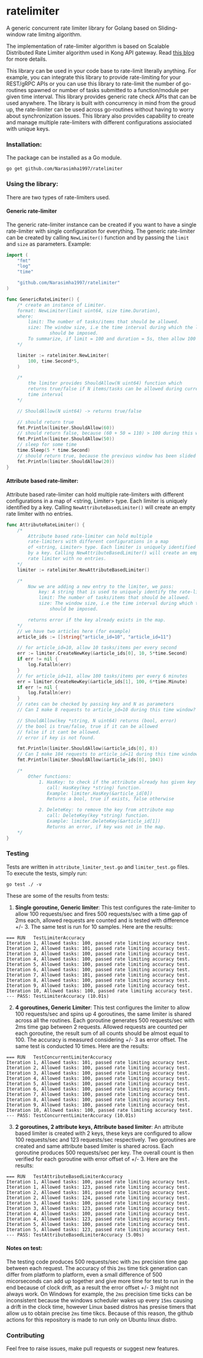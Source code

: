 # ratelimiter
A generic concurrent rate limiter library for Golang based on Sliding-window rate limitng algorithm.

The implementation of rate-limiter algorithm is based on Scalable Distributed Rate Limiter algorithm  used in Kong API gateway. Read [this blog](https://konghq.com/blog/how-to-design-a-scalable-rate-limiting-algorithm/) for more details.

This library can be used in your code base to rate-limit literally anything. For example, you can integrate this library to provide rate-limiting for your REST/gRPC APIs or you can use this library to 
rate-limit the number of go-routines spawned or number of tasks submitted to a function/module per given time interval. This library provides generic rate check APIs that can be used anywhere. The library is built with concurrency in mind from the groud up, the rate-limiter can be used across go-routines without having to worry about synchronization issues. This library also provides capability to create and manage multiple rate-limiters with different configurations assiociated with unique keys.

### Installation:
The package can be installed as a Go module.

```
go get github.com/Narasimha1997/ratelimiter
```

### Using the library:
There are two types of rate-limiters used.

#### Generic rate-limiter
The generic rate-limiter instance can be created if you want to have a single rate-limiter with single configuration for everything. The generic rate-limiter can be created by calling `NewLimiter()` function and by passing the `limit` and `size` as parameters. Example:

```go
import (
	"fmt"
	"log"
	"time"

	"github.com/Narasimha1997/ratelimiter"
)

func GenericRateLimiter() {
	/* create an instance of Limiter.
	format: NewLimiter(limit uint64, size time.Duration),
	where:
		limit: The number of tasks/items that should be allowed.
		size: The window size, i.e the time interval during which the limit
				should be imposed.
		To summarize, if limit = 100 and duration = 5s, then allow 100 items per 5 seconds
	*/

	limiter := ratelimiter.NewLimiter(
		100, time.Second*5,
	)

	/*
		the limiter provides ShouldAllow(N uint64) function which
		returns true/false if N items/tasks can be allowed during current
		time interval
	*/

	// ShouldAllow(N uint64) -> returns true/false

	// should return true
	fmt.Println(limiter.ShouldAllow(60))
	// should return false, because (60 + 50 = 110) > 100 during this window
	fmt.Println(limiter.ShouldAllow(50))
	// sleep for some time
	time.Sleep(5 * time.Second)
	// should return true, because the previous window has been slided over
	fmt.Println(limiter.ShouldAllow(20))
}
```

#### Attribute based rate-limiter:
Attribute based rate-limiter can hold multiple rate-limiters with different configurations in a map
of <string, Limiter> type. Each limiter is uniquely identified by a key. Calling  `NewAttributeBasedLimiter()` will create an empty rate limiter with no entries.

```go
func AttributeRateLimiter() {
	/*
		Attribute based rate-limiter can hold multiple
		rate-limiters with different configurations in a map
		of <string, Limiter> type. Each limiter is uniquely identified
		by a key. Calling NewAttributeBasedLimiter() will create an empty
		rate limiter with no entries.
	*/
	limiter := ratelimiter.NewAttributeBasedLimiter()

	/*
		Now we are adding a new entry to the limiter, we pass:
			key: A string that is used to uniquely identify the rate-limiter.
			limit: The number of tasks/items that should be allowed.
			size: The window size, i.e the time interval during which the limit
				should be imposed.

		returns error if the key already exists in the map.
	*/
	// we have two articles here (for example)
	article_ids := []string{"article_id=10", "article_id=11"}

	// for article_id=10, allow 10 tasks/items per every second
	err := limiter.CreateNewKey(&article_ids[0], 10, 5*time.Second)
	if err != nil {
		log.Fatalln(err)
	}
	// for article_id=11, allow 100 tasks/items per every 6 minutes
	err = limiter.CreateNewKey(&article_ids[1], 100, 6*time.Minute)
	if err != nil {
		log.Fatalln(err)
	}
	// rates can be checked by passing key and N as parameters
	// Can I make 8 requests to article_id=10 during this time window?

	// ShouldAllow(key *string, N uint64) returns (bool, error)
	// the bool is true/false, true if it can be allowed
	// false if it cant be allowed.
	// error if key is not found.

	fmt.Println(limiter.ShouldAllow(&article_ids[0], 8))
	// Can I make 104 requests to article_id=11 during this time window?
	fmt.Println(limiter.ShouldAllow(&article_ids[0], 104))

	/*
		Other functions:
			1. HasKey: to check if the attribute already has given key
			   call: HasKey(key *string) function.
			   Example: limiter.HasKey(&article_id[0])
			   Returns a bool, true if exists, false otherwise

			2. DeleteKey: to remove the key from attribute map
			   call: DeleteKey(key *string) function.
			   Example: limiter.DeleteKey(&article_id[1])
			   Returns an error, if key was not in the map.
	*/
}
```

### Testing
Tests are written in `attribute_limiter_test.go` and `limiter_test.go` files. To execute the tests, 
simply run:
```
go test ./ -v
```

These are some of the results from tests:
1. **Single goroutine, Generic limiter**: This test configures the rate-limiter to allow 100 requests/sec and fires 500 requests/sec with a time gap of 2ms each, allowed requests are counted and is tested with difference +/- 3. The same test is run for 10 samples. Here are the results:

```
=== RUN   TestLimiterAccuracy
Iteration 1, Allowed tasks: 100, passed rate limiting accuracy test.
Iteration 2, Allowed tasks: 101, passed rate limiting accuracy test.
Iteration 3, Allowed tasks: 100, passed rate limiting accuracy test.
Iteration 4, Allowed tasks: 100, passed rate limiting accuracy test.
Iteration 5, Allowed tasks: 100, passed rate limiting accuracy test.
Iteration 6, Allowed tasks: 100, passed rate limiting accuracy test.
Iteration 7, Allowed tasks: 101, passed rate limiting accuracy test.
Iteration 8, Allowed tasks: 100, passed rate limiting accuracy test.
Iteration 9, Allowed tasks: 100, passed rate limiting accuracy test.
Iteration 10, Allowed tasks: 100, passed rate limiting accuracy test.
--- PASS: TestLimiterAccuracy (10.01s)
```

2. **4 goroutines, Generic Limiter**: This test configures the limiter to allow 100 requests/sec and spins up 4 goroutines, the same limiter is shared across all the routines. Each goroutine generates 500 requests/sec with 2ms time gap between 2 requests. Allowed requests are counted per each goroutine, the result sum of all counts should be almost equal to 100. The accuracy is measured considering +/- 3 as error offset. The same test is conducted 10 times. Here are the results:

```
=== RUN   TestConcurrentLimiterAccuracy
Iteration 1, Allowed tasks: 101, passed rate limiting accuracy test.
Iteration 2, Allowed tasks: 100, passed rate limiting accuracy test.
Iteration 3, Allowed tasks: 100, passed rate limiting accuracy test.
Iteration 4, Allowed tasks: 100, passed rate limiting accuracy test.
Iteration 5, Allowed tasks: 100, passed rate limiting accuracy test.
Iteration 6, Allowed tasks: 100, passed rate limiting accuracy test.
Iteration 7, Allowed tasks: 100, passed rate limiting accuracy test.
Iteration 8, Allowed tasks: 100, passed rate limiting accuracy test.
Iteration 9, Allowed tasks: 100, passed rate limiting accuracy test.
Iteration 10, Allowed tasks: 100, passed rate limiting accuracy test.
--- PASS: TestConcurrentLimiterAccuracy (10.01s)
```

3. **2 goroutines, 2 attribute keys, Attribute based limiter**: An attribute based limiter is created with 2 keys, these keys are configured to allow 100 requests/sec and 123 requests/sec respectively. Two goroutines are created and same attribute based limiter is shared across. Each goroutine produces 500 requests/sec per key. The overall count is then verified for each goroutine with error offset of +/- 3. Here are the results:

```
=== RUN   TestAttributeBasedLimiterAccuracy
Iteration 1, Allowed tasks: 100, passed rate limiting accuracy test.
Iteration 1, Allowed tasks: 123, passed rate limiting accuracy test.
Iteration 2, Allowed tasks: 101, passed rate limiting accuracy test.
Iteration 2, Allowed tasks: 124, passed rate limiting accuracy test.
Iteration 3, Allowed tasks: 100, passed rate limiting accuracy test.
Iteration 3, Allowed tasks: 123, passed rate limiting accuracy test.
Iteration 4, Allowed tasks: 100, passed rate limiting accuracy test.
Iteration 4, Allowed tasks: 123, passed rate limiting accuracy test.
Iteration 5, Allowed tasks: 100, passed rate limiting accuracy test.
Iteration 5, Allowed tasks: 123, passed rate limiting accuracy test.
--- PASS: TestAttributeBasedLimiterAccuracy (5.00s)
```

#### Notes on test:
The testing code produces 500 requests/sec with `2ms` precision time gap between each request. The accuracy of this `2ms` time tick generation can differ from platform to platform, even a small difference of 500 micorseconds can add up together and give more time for test to run in the end because of clock drift, as a result the error offset +/- 3 might not always work. On Windows for example, the `2ms` precision time ticks can be inconsistent because the windows scheduler wakes up every `15ms` causing a drift in the clock time, however Linux based distros has presise timers that allow us to obtain precise `2ms` time tikcs. Because of this reason, the github actions for this repository is made to run only on Ubuntu linux distro.

### Contributing
Feel free to raise issues, make pull requests or suggest new features.
